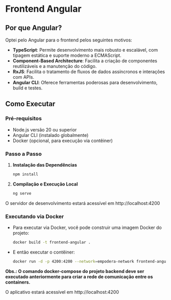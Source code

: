 # Frontend Angular

## Por que Angular?

Optei pelo Angular para o frontend pelos seguintes motivos:

- **TypeScript**: Permite desenvolvimento mais robusto e escalável, com tipagem estática e suporte moderno a ECMAScript.
- **Component-Based Architecture**: Facilita a criação de componentes reutilizáveis e a manutenção do código.
- **RxJS**: Facilita o tratamento de fluxos de dados assíncronos e interações com APIs.
- **Angular CLI**: Oferece ferramentas poderosas para desenvolvimento, build e testes.

## Como Executar

### Pré-requisitos

- Node.js versão 20 ou superior
- Angular CLI (instalado globalmente)
- Docker (opcional, para execução via contêiner)

### Passo a Passo

1. **Instalação das Dependências**

   ```bash
   npm install
   ```

2. **Compilação e Execução Local**

   ```bash
   ng serve
   ```

O servidor de desenvolvimento estará acessível em http://localhost:4200


### Executando via Docker

- Para executar via Docker, você pode construir uma imagem Docker do projeto:

   ```bash
   docker build -t frontend-angular .
   ```

- E então executar o contêiner:

  ```bash
  docker run -d -p 4200:4200 --network=empodera-network frontend-angular
  ```

**Obs.: O comando docker-compose do projeto backend deve ser executado anteriormente para criar a rede de comunicação entre os containers.**

O aplicativo estará acessível em http://localhost:4200
